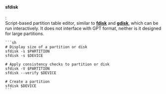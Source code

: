 #### sfdisk
:   
    Script-based partition table editor, similar to [**fdisk**](#fdisk) and [**gdisk**](#gdisk), which can be run interactively. 
    It does not interface with GPT format, neither is it designed for large partitions.

    ```sh
    # Display size of a partition or disk
    sfdisk -s $PARTITION
    sfdisk -s $DEVICE

    # Apply consistency checks to partition or disk
    sfdisk -V $PARTITION
    sfdisk --verify $DEVICE

    # Create a partition
    sfdisk $DEVICE
    ```